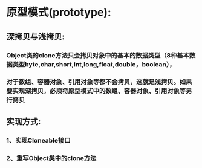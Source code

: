 # 原型模式(prototype):
## 深拷贝与浅拷贝:
### Object类的clone方法只会拷贝对象中的基本的数据类型（8种基本数据类型byte,char,short,int,long,float,double，boolean），
### 对于数组、容器对象、引用对象等都不会拷贝，这就是浅拷贝。如果要实现深拷贝，必须将原型模式中的数组、容器对象、引用对象等另行拷贝
## 实现方式:
### 1、实现Cloneable接口
### 2、重写Object类中的clone方法